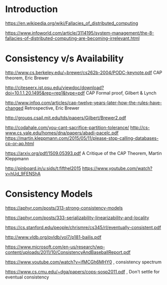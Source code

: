 # Introduction

https://en.wikipedia.org/wiki/Fallacies_of_distributed_computing

https://www.infoworld.com/article/3114195/system-management/the-8-fallacies-of-distributed-computing-are-becoming-irrelevant.html

# Consistency v/s Availability

http://www.cs.berkeley.edu/~brewer/cs262b-2004/PODC-keynote.pdf
CAP theorem, Eric Brewer

http://citeseerx.ist.psu.edu/viewdoc/download?doi=10.1.1.20.1495&rep=rep1&type=pdf
CAP Formal proof, Gilbert & Lynch

http://www.infoq.com/articles/cap-twelve-years-later-how-the-rules-have-changed
Retrospective, Eric Brewer

http://groups.csail.mit.edu/tds/papers/Gilbert/Brewer2.pdf

http://codahale.com/you-cant-sacrifice-partition-tolerance/ 
http://cs-www.cs.yale.edu/homes/dna/papers/abadi-pacelc.pdf
https://martin.kleppmann.com/2015/05/11/please-stop-calling-databases-cp-or-ap.html

https://arxiv.org/pdf/1509.05393.pdf
A Critique of the CAP Theorem, Martin Kleppmann

http://pinboard.in/u:sids/t:fifthel2015
https://www.youtube.com/watch?v=hUd_9FENShA

# Consistency Models

https://aphyr.com/posts/313-strong-consistency-models

https://aphyr.com/posts/333-serializability-linearizability-and-locality

https://cs.stanford.edu/people/chrismre/cs345/rl/eventually-consistent.pdf

http://www.vldb.org/pvldb/vol7/p181-bailis.pdf

https://www.microsoft.com/en-us/research/wp-content/uploads/2011/10/ConsistencyAndBaseballReport.pdf

https://www.youtube.com/watch?v=ifMCGh6MHY0 , consistency spectrum

https://www.cs.cmu.edu/~dga/papers/cops-sosp2011.pdf , Don't settle for eventual consistency

